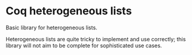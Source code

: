# Coq heterogeneous lists

Basic library for heterogeneous lists.

Heterogeneous lists are quite tricky to implement and use correctly; this library will not aim to be complete for sophisticated use cases.
